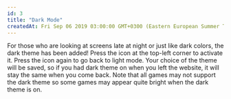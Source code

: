 ```yaml
---
id: 3
title: "Dark Mode"
createdAt: Fri Sep 06 2019 03:00:00 GMT+0300 (Eastern European Summer Time)
---
```


For those who are looking at screens late at night or just like dark colors, the dark theme has been added! Press the icon at the top-left corner to activate it. Press the icon again to go back to light mode. Your choice of the theme will be saved, so if you had dark theme on when you left the website, it will stay the same when you come back. Note that all games may not support the dark theme so some games may appear quite bright when the dark theme is on.